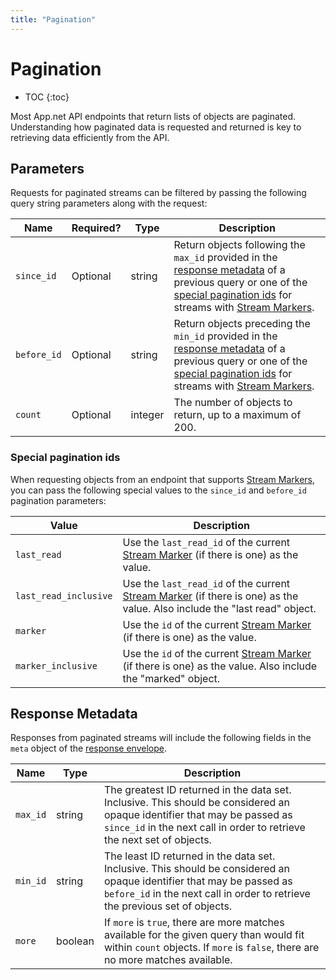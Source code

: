 ```yaml
---
title: "Pagination"
---
```


# Pagination

* TOC
{:toc}

Most App.net API endpoints that return lists of objects are paginated. Understanding how paginated data is requested and returned is key to retrieving data efficiently from the API. 

## Parameters

Requests for paginated streams can be filtered by passing the following query string parameters along with the request:

<table>
    <thead>
        <tr>
            <th>Name</th>
            <th>Required?</th>
            <th width="50">Type</th>
            <th>Description</th>
        </tr>
    </thead>
    <tbody>
        <tr>
            <td><code>since_id</code></td>
            <td>Optional</td>
            <td>string</td>
            <td>Return objects following the <code>max_id</code> provided in the <a href="#response-metadata">response metadata</a> of a previous query or one of the <a href="#special-pagination-ids">special pagination ids</a> for streams with <a href="/docs/resources/stream-marker">Stream Markers</a>.</td>
        </tr>
        <tr>
            <td><code>before_id</code></td>
            <td>Optional</td>
            <td>string</td>
            <td>Return objects preceding the <code>min_id</code> provided in the <a href="#response-metadata">response metadata</a> of a previous query or one of the <a href="#special-pagination-ids">special pagination ids</a> for streams with <a href="/docs/resources/stream-marker">Stream Markers</a>.</td>
        </tr>
        <tr>
            <td><code>count</code></td>
            <td>Optional</td>
            <td>integer</td>
            <td>The number of objects to return, up to a maximum of 200.</td>
        </tr>
    </tbody>
</table>

### Special pagination ids

When requesting objects from an endpoint that supports [Stream Markers](/docs/resources/stream-marker), you can pass the following special values to the `since_id` and `before_id` pagination parameters:

<table>
    <thead>
        <tr>
            <th>Value</th>
            <th>Description</th>
        </tr>
    </thead>
    <tbody>
        <tr>
            <td><code>last_read</code></td>
            <td>Use the <code>last_read_id</code> of the current <a href="/docs/resources/stream-marker/">Stream Marker</a> (if there is one) as the value.</td>
        </tr>
        <tr>
            <td><code>last_read_inclusive</code></td>
            <td>Use the <code>last_read_id</code> of the current <a href="/docs/resources/stream-marker/">Stream Marker</a> (if there is one) as the value. Also include the "last read" object.</td>
        </tr>
        <tr>
            <td><code>marker</code></td>
            <td>Use the <code>id</code> of the current <a href="/docs/resources/stream-marker/">Stream Marker</a> (if there is one) as the value.</td>
        </tr>
        <tr>
            <td><code>marker_inclusive</code></td>
            <td>Use the <code>id</code> of the current <a href="/docs/resources/stream-marker/">Stream Marker</a> (if there is one) as the value. Also include the "marked" object.</td>
        </tr>
    </tbody>
</table>

## Response Metadata

Responses from paginated streams will include the following fields in the `meta` object of the [response envelope](/docs/basics/responses/#response-envelope).

<table>
    <thead>
        <tr>
            <th>Name</th>
            <th>Type</th>
            <th>Description</th>
        </tr>
    </thead>
    <tbody>
        <tr>
            <td><code>max_id</code></td>
            <td>string</td>
            <td>The greatest ID returned in the data set. Inclusive. This should be considered an opaque identifier that may be passed as <code>since_id</code> in the next call in order to retrieve the next set of objects.</td>
        </tr>
        <tr>
            <td><code>min_id</code></td>
            <td>string</td>
            <td>The least ID returned in the data set. Inclusive. This should be considered an opaque identifier that may be passed as <code>before_id</code> in the next call in order to retrieve the previous set of objects.</td>
        </tr>
        <tr>
            <td><code>more</code></td>
            <td>boolean</td>
            <td>If <code>more</code> is <code>true</code>, there are more matches available for the given query than would fit within <code>count</code> objects. If <code>more</code> is <code>false</code>, there are no more matches available.</td>
        </tr>
    </tbody>
</table>
